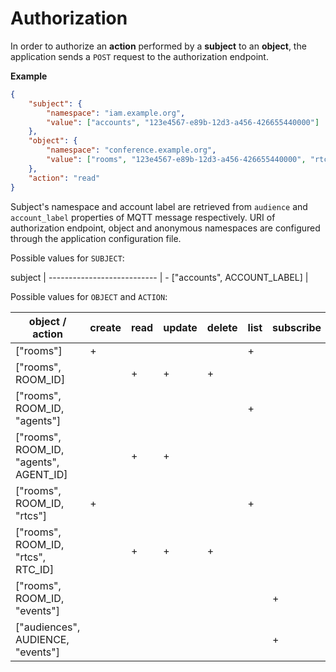 # Authorization

In order to authorize an **action** performed by a **subject** to an **object**, the application sends a `POST` request to the authorization endpoint.

**Example**

```json
{
    "subject": {
        "namespace": "iam.example.org",
        "value": ["accounts", "123e4567-e89b-12d3-a456-426655440000"]
    },
    "object": {
        "namespace": "conference.example.org",
        "value": ["rooms", "123e4567-e89b-12d3-a456-426655440000", "rtcs", "321e7654-e89b-12d3-a456-426655440000"]
    },
    "action": "read"
}
```

Subject's namespace and account label are retrieved from `audience` and `account_label` properties of MQTT message respectively. URI of authorization endpoint, object and anonymous namespaces are configured through the application configuration file.

Possible values for `SUBJECT`:

subject                     |
--------------------------- | -
["accounts", ACCOUNT_LABEL] |

Possible values for `OBJECT` and `ACTION`:

object / action                        | create | read | update | delete | list | subscribe |
-------------------------------------- | ------ | ---- | ------ | ------ | ---- | --------- |
["rooms"]                              |      + |      |        |        |    + |           |
["rooms", ROOM_ID]                     |        |    + |      + |      + |      |           |
["rooms", ROOM_ID, "agents"]           |        |      |        |        |    + |           |
["rooms", ROOM_ID, "agents", AGENT_ID] |        |    + |      + |        |      |           |
["rooms", ROOM_ID, "rtcs"]             |      + |      |        |        |    + |           |
["rooms", ROOM_ID, "rtcs", RTC_ID]     |        |    + |      + |      + |      |           |
["rooms", ROOM_ID, "events"]           |        |      |        |        |      |         + |
["audiences", AUDIENCE, "events"]      |        |      |        |        |      |         + |